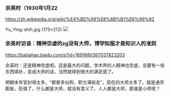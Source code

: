 ### 余英时（1930年1月22
https://zh.wikipedia.org/wiki/%E4%BD%99%E8%8B%B1%E6%99%82

Yu_Ying-shih.jpg (175×212)
<img src="https://upload.wikimedia.org/wikipedia/commons/1/18/Yu_Ying-shih.jpg">

### 余英时访谈：精神空虚的zg没有大师，博学知服才是知识人的准则
https://baijiahao.baidu.com/s?id=1691680367037823203

余英时：还是精神空虚吧。这是最大的问题，学术界的人精神也空虚，总要有一些东西填补，变成大师的话，当然就得到很大的满足感了。

明朝末年官封得太多，“都督多似狗，职方满街走”，现在的大师太多了，就是通货膨胀，贬值了，什么都是大师，就没有意义了。人人都是大师，那谁是小师呢？
